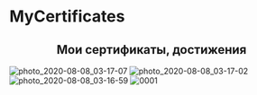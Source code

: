 # MyCertificates
<h2 align="center">Мои сертификаты, достижения</h2>

![photo_2020-08-08_03-17-07](https://user-images.githubusercontent.com/52714747/89689513-5f5aeb00-d926-11ea-8813-383d8c0be62a.jpg)
![photo_2020-08-08_03-17-02](https://user-images.githubusercontent.com/52714747/89689649-a517b380-d926-11ea-8cd5-c5a3f6636eb3.jpg)
![photo_2020-08-08_03-16-59](https://user-images.githubusercontent.com/52714747/89689658-ad6fee80-d926-11ea-8ab9-5b5060f3ccf5.jpg)
![0001](https://user-images.githubusercontent.com/52714747/89689804-f7f16b00-d926-11ea-884a-8b56ef7e6353.jpg)

